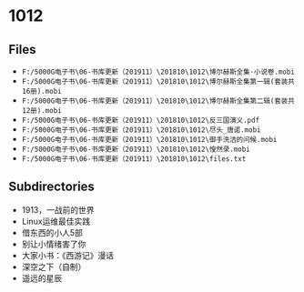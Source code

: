 # 1012

## Files

- `F:/5000G电子书\06-书库更新（201911）\201810\1012\博尔赫斯全集·小说卷.mobi`
- `F:/5000G电子书\06-书库更新（201911）\201810\1012\博尔赫斯全集第一辑(套装共16册).mobi`
- `F:/5000G电子书\06-书库更新（201911）\201810\1012\博尔赫斯全集第二辑(套装共12册).mobi`
- `F:/5000G电子书\06-书库更新（201911）\201810\1012\反三国演义.pdf`
- `F:/5000G电子书\06-书库更新（201911）\201810\1012\尽头_唐诺.mobi`
- `F:/5000G电子书\06-书库更新（201911）\201810\1012\御手洗洁的问候.mobi`
- `F:/5000G电子书\06-书库更新（201911）\201810\1012\惶然录.mobi`
- `F:/5000G电子书\06-书库更新（201911）\201810\1012\files.txt`

## Subdirectories

- 1913，一战前的世界
- Linux运维最佳实践
- 借东西的小人5部
- 别让小情绪害了你
- 大家小书：《西游记》漫话
- 深空之下（自制）
- 遥远的星辰
